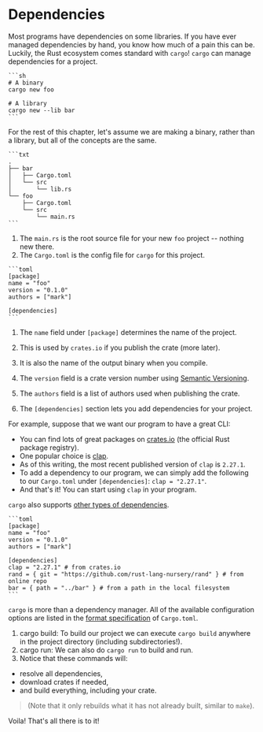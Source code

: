 # Dependencies

Most programs have dependencies on some libraries. If you have ever managed
dependencies by hand, you know how much of a pain this can be. Luckily, the Rust
ecosystem comes standard with `cargo`! `cargo` can manage dependencies for a
project.

~~~admonish tip title="To create a new Rust project: " collapsible=true
```sh
# A binary
cargo new foo

# A library
cargo new --lib bar
```
~~~

For the rest of this chapter, let's assume we are making a binary, rather than
a library, but all of the concepts are the same.

~~~admonish tip title="After the above commands, you should see a file hierarchy like this: " collapsible=true
```txt
.
├── bar
│   ├── Cargo.toml
│   └── src
│       └── lib.rs
└── foo
    ├── Cargo.toml
    └── src
        └── main.rs
```
~~~

1. The `main.rs` is the root source file for your new `foo` project -- nothing new there.
2. The `Cargo.toml` is the config file for `cargo` for this project.

~~~admonish tip title="If you look inside it, you should see something like this:" collapsible=true
```toml
[package]
name = "foo"
version = "0.1.0"
authors = ["mark"]

[dependencies]
```
~~~

1. The `name` field under `[package]` determines the name of the project.
2. This is used by `crates.io` if you publish the crate (more later).
3. It is also the name of the output binary when you compile.

4. The `version` field is a crate version number using [Semantic Versioning](http://semver.org/).

5. The `authors` field is a list of authors used when publishing the crate.

6. The `[dependencies]` section lets you add dependencies for your project.

For example, suppose that we want our program to have a great CLI:

- You can find lots of great packages on [crates.io](https://crates.io) (the official Rust
  package registry).
- One popular choice is [clap](https://crates.io/crates/clap).
- As of this writing, the most recent published version of `clap` is `2.27.1`.
- To add a dependency to our program, we can simply add the following to our
  `Cargo.toml` under `[dependencies]`: `clap = "2.27.1"`.
- And that's it! You can start using
  `clap` in your program.

`cargo` also supports [other types of dependencies][dependencies].

~~~admonish tip title="Here is just a small sampling: " collapsible=true
```toml
[package]
name = "foo"
version = "0.1.0"
authors = ["mark"]

[dependencies]
clap = "2.27.1" # from crates.io
rand = { git = "https://github.com/rust-lang-nursery/rand" } # from online repo
bar = { path = "../bar" } # from a path in the local filesystem
```
~~~

`cargo` is more than a dependency manager. All of the available
configuration options are listed in the [format specification][manifest] of
`Cargo.toml`.

1. cargo build: To build our project we can execute `cargo build` anywhere in the project
   directory (including subdirectories!).
2. cargo run: We can also do `cargo run` to build and run.
3. Notice that these commands will:

- resolve all dependencies,
- download crates if needed,
- and build everything, including your crate.

> (Note that it only rebuilds what it has not already built, similar to `make`).

Voila! That's all there is to it!


[manifest]: https://doc.rust-lang.org/cargo/reference/manifest.html

[dependencies]: https://doc.rust-lang.org/cargo/reference/specifying-dependencies.html
